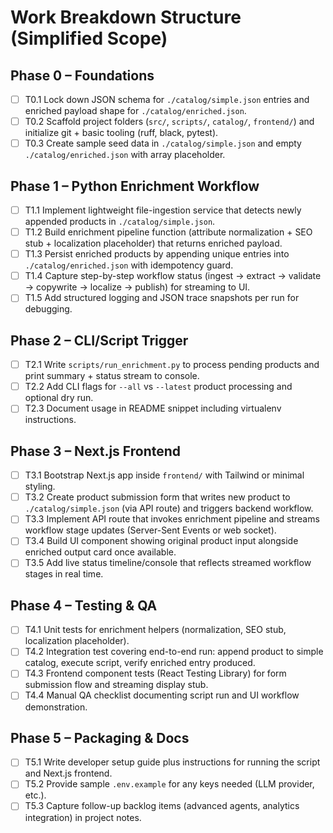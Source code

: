 # Work Breakdown Structure (Simplified Scope)

## Phase 0 – Foundations
- [ ] T0.1 Lock down JSON schema for `./catalog/simple.json` entries and enriched payload shape for `./catalog/enriched.json`.
- [ ] T0.2 Scaffold project folders (`src/`, `scripts/`, `catalog/`, `frontend/`) and initialize git + basic tooling (ruff, black, pytest).
- [ ] T0.3 Create sample seed data in `./catalog/simple.json` and empty `./catalog/enriched.json` with array placeholder.

## Phase 1 – Python Enrichment Workflow
- [ ] T1.1 Implement lightweight file-ingestion service that detects newly appended products in `./catalog/simple.json`.
- [ ] T1.2 Build enrichment pipeline function (attribute normalization + SEO stub + localization placeholder) that returns enriched payload.
- [ ] T1.3 Persist enriched products by appending unique entries into `./catalog/enriched.json` with idempotency guard.
- [ ] T1.4 Capture step-by-step workflow status (ingest → extract → validate → copywrite → localize → publish) for streaming to UI.
- [ ] T1.5 Add structured logging and JSON trace snapshots per run for debugging.

## Phase 2 – CLI/Script Trigger
- [ ] T2.1 Write `scripts/run_enrichment.py` to process pending products and print summary + status stream to console.
- [ ] T2.2 Add CLI flags for `--all` vs `--latest` product processing and optional dry run.
- [ ] T2.3 Document usage in README snippet including virtualenv instructions.

## Phase 3 – Next.js Frontend
- [ ] T3.1 Bootstrap Next.js app inside `frontend/` with Tailwind or minimal styling.
- [ ] T3.2 Create product submission form that writes new product to `./catalog/simple.json` (via API route) and triggers backend workflow.
- [ ] T3.3 Implement API route that invokes enrichment pipeline and streams workflow stage updates (Server-Sent Events or web socket).
- [ ] T3.4 Build UI component showing original product input alongside enriched output card once available.
- [ ] T3.5 Add live status timeline/console that reflects streamed workflow stages in real time.

## Phase 4 – Testing & QA
- [ ] T4.1 Unit tests for enrichment helpers (normalization, SEO stub, localization placeholder).
- [ ] T4.2 Integration test covering end-to-end run: append product to simple catalog, execute script, verify enriched entry produced.
- [ ] T4.3 Frontend component tests (React Testing Library) for form submission flow and streaming display stub.
- [ ] T4.4 Manual QA checklist documenting script run and UI workflow demonstration.

## Phase 5 – Packaging & Docs
- [ ] T5.1 Write developer setup guide plus instructions for running the script and Next.js frontend.
- [ ] T5.2 Provide sample `.env.example` for any keys needed (LLM provider, etc.).
- [ ] T5.3 Capture follow-up backlog items (advanced agents, analytics integration) in project notes.
